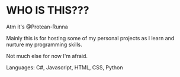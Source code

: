 <h1>WHO IS THIS???</h1>

 Atm it's @Protean-Runna

Mainly this is for hosting some of my personal projects as I learn and nurture my programming skills.

Not much else for now I'm afraid.

Languages: C#, Javascript, HTML, CSS, Python

<!---
Protean-Runna/Protean-Runna is a ✨ special ✨ repository because its `README.md` (this file) appears on your GitHub profile.
You can click the Preview link to take a look at your changes.
--->

